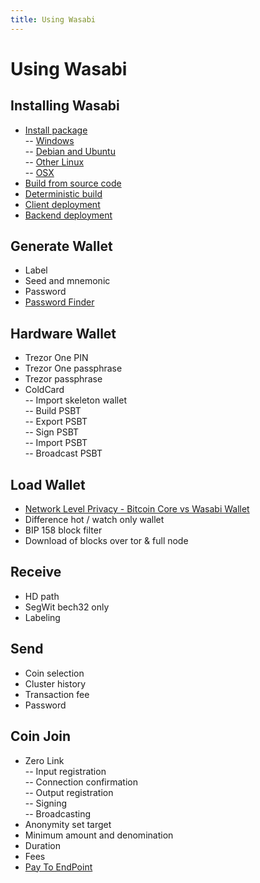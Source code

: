 ```yaml
---
title: Using Wasabi
---
```


# Using Wasabi

## Installing Wasabi

- [Install package](InstallPackage.md) </br>
  -- [Windows](InstallPackage.md#windows) </br>
  -- [Debian and Ubuntu](InstallPackage.md#debian-and-ubuntu) </br>
  -- [Other Linux](InstallPackage.md#other-linux) </br>
  -- [OSX](InstallPackage.md#osx) </br>
- [Build from source code](BuildSource.md)
- [Deterministic build](DeterministicBuild.md)
- [Client deployment](ClientDeployment.md)
- [Backend deployment](BackendDeployment.md)

## Generate Wallet
- Label
- Seed and mnemonic
- Password
- [Password Finder](PasswordFinder.md)

## Hardware Wallet
- Trezor One PIN
- Trezor One passphrase
- Trezor passphrase
- ColdCard </br>
-- Import skeleton wallet </br>
-- Build PSBT </br>
-- Export PSBT </br>
-- Sign PSBT </br>
-- Import PSBT </br>
-- Broadcast PSBT </br>

## Load Wallet
- [Network Level Privacy - Bitcoin Core vs Wasabi Wallet](NetworkLevelPrivacy.md)
- Difference hot / watch only wallet
- BIP 158 block filter
- Download of blocks over tor & full node

## Receive
- HD path
- SegWit bech32 only
- Labeling

## Send 
- Coin selection
- Cluster history
- Transaction fee
- Password

## Coin Join
- Zero Link </br>
-- Input registration </br>
-- Connection confirmation </br>
-- Output registration </br>
-- Signing </br>
-- Broadcasting </br>
- Anonymity set target
- Minimum amount and denomination
- Duration
- Fees
- [Pay To EndPoint](PayToEndPoint.md)
